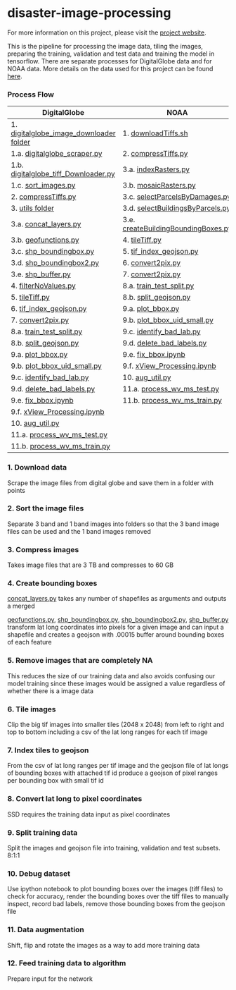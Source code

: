 # disaster-image-processing

For more information on this project, please visit the [project website](https://dds-lab.github.io/disaster-damage-detection/).

This is the pipeline for processing the image data, tiling the images, preparing the training, validation and test data and training the model in tensorflow.  There are separate processes for DigitalGlobe data and for NOAA data.  More details on the data used for this project can be found [here](https://github.com/DDS-Lab/disaster-image-processing/blob/master/data.md). 

### Process Flow

| DigitalGlobe | NOAA |
| --------------------- | --------------------|
|1. [digitalglobe_image_downloader folder](https://github.com/DDS-Lab/disaster-image-processing/tree/master/scripts/digitalglobe_image_downloader)|1. [downloadTiffs.sh]()|
|1.a. [digitalglobe_scraper.py](https://github.com/DDS-Lab/disaster-image-processing/blob/master/scripts/digitalglobe_image_downloader/digitalglobe_scraper.py)|2. [compressTiffs.py](https://github.com/DDS-Lab/disaster-image-processing/blob/master/scripts/raster-processing/raster_utilities/compressTiffs.py)|
|1.b. [digitalglobe_tiff_Downloader.py](https://github.com/DDS-Lab/disaster-image-processing/blob/master/scripts/digitalglobe_image_downloader/digitalglobe_tiff_downloader.py)|3.a. [indexRasters.py](https://github.com/DDS-Lab/disaster-image-processing/blob/master/scripts/raster-processing/raster_indexing/indexRasters.py)|
|1.c. [sort_images.py](https://github.com/DDS-Lab/harvey-data-processing/blob/script_cleaning/band_sorting/sort_images.py)|3.b. [mosaicRasters.py](https://github.com/DDS-Lab/disaster-image-processing/blob/master/scripts/raster-processing/raster_mosaicking/mosaicRasters.py)|
|2. [compressTiffs.py](https://github.com/DDS-Lab/disaster-image-processing/blob/master/scripts/raster-processing/raster_utilities/compressTiffs.py)|3.c. [selectParcelsByDamages.py](https://github.com/DDS-Lab/disaster-image-processing/blob/master/training-data-processing/training-data-processing/selectParcelsByDamages.py)|
|3. [utils folder](https://github.com/DDS-Lab/disaster-image-processing/tree/master/scripts/utils)|3.d. [selectBuildingsByParcels.py](https://github.com/DDS-Lab/disaster-image-processing/blob/master/training-data-processing/training-data-processing/selectBuildingsByParcels.py)|
|3.a. [concat_layers.py](https://github.com/DDS-Lab/disaster-image-processing/blob/master/scripts/utils/concat_layers.py)|3.e. [createBuildingBoundingBoxes.py](https://github.com/DDS-Lab/disaster-image-processing/blob/master/training-data-processing/training-data-processing/createBuildingBoundingBoxes.py)|
|3.b. [geofunctions.py](https://github.com/DDS-Lab/disaster-image-processing/blob/master/scripts/utils/geofunctions.py)|4. [tileTiff.py](https://github.com/DDS-Lab/disaster-image-processing/blob/master/scripts/raster-processing/raster_tiling/tileTiff.py)|
|3.c. [shp_boundingbox.py](https://github.com/DDS-Lab/disaster-image-processing/blob/master/scripts/utils/shp_boundingbox.py)|5. [tif_index_geojson.py](https://github.com/DDS-Lab/disaster-image-processing/blob/master/scripts/tif_index_geojson.py)|
|3.d. [shp_boundingbox2.py](https://github.com/DDS-Lab/disaster-image-processing/blob/master/scripts/utils/shp_boundingbox2.py)|6. [convert2pix.py](https://github.com/DDS-Lab/disaster-image-processing/blob/master/scripts/utils/convert2pix.py)|
|3.e. [shp_buffer.py](https://github.com/DDS-Lab/disaster-image-processing/blob/master/scripts/utils/shp_buffer.py)|7. [convert2pix.py](https://github.com/DDS-Lab/disaster-image-processing/blob/master/utils/convert2pix.py)|
|4. [filterNoValues.py](https://github.com/DDS-Lab/disaster-image-processing/blob/master/scripts/raster-processing/raster_sorting/filterNoValues.py)|8.a. [train_test_split.py](https://github.com/DDS-Lab/harvey_data_process/blob/master/train_test_split.py)|
|5. [tileTiff.py](https://github.com/DDS-Lab/disaster-image-processing/blob/master/scripts/raster-processing/raster_tiling/tileTiff.py)|8.b. [split_geojson.py](https://github.com/DDS-Lab/harvey_data_process/blob/master/split_geojson.py)|
|6. [tif_index_geojson.py](https://github.com/DDS-Lab/disaster-image-processing/blob/master/scripts/tif_index_geojson.py)|9.a. [plot_bbox.py](https://github.com/DDS-Lab/harvey_data_process/blob/master/plot_bbox.py)|
|7. [convert2pix.py](https://github.com/DDS-Lab/disaster-image-processing/blob/master/scripts/utils/convert2pix.py)|9.b. [plot_bbox_uid_small.py](https://github.com/DDS-Lab/harvey_data_process/blob/master/plot_bbox_uid_small.py)|
|8.a. [train_test_split.py](https://github.com/DDS-Lab/harvey_data_process/blob/master/train_test_split.py)|9.c. [identify_bad_lab.py](https://github.com/DDS-Lab/harvey_data_process/blob/master/identify_bad_labels.py)|
|8.b. [split_geojson.py](https://github.com/DDS-Lab/harvey_data_process/blob/master/split_geojson.py)|9.d. [delete_bad_labels.py](https://github.com/DDS-Lab/harvey_data_process/blob/master/delete_bad_labels.py)|
|9.a. [plot_bbox.py](https://github.com/DDS-Lab/harvey_data_process/blob/master/plot_bbox.py)|9.e. [fix_bbox.ipynb](https://github.com/DDS-Lab/harvey_data_process/blob/master/fix_bbox.ipynb)|
|9.b. [plot_bbox_uid_small.py](https://github.com/DDS-Lab/harvey_data_process/blob/master/plot_bbox_uid_small.py)|9.f. [xView_Processing.ipynb](https://github.com/DDS-Lab/harvey_data_process/blob/master/xView_Processing.ipynb)|
|9.c. [identify_bad_lab.py](https://github.com/DDS-Lab/harvey_data_process/blob/master/identify_bad_labels.py)|10. [aug_util.py](https://github.com/DDS-Lab/harvey_data_process/blob/master/aug_util.py)|
|9.d. [delete_bad_labels.py](https://github.com/DDS-Lab/harvey_data_process/blob/master/delete_bad_labels.py)|11.a. [process_wv_ms_test.py](https://github.com/DDS-Lab/harvey_data_process/blob/master/process_wv_ms_test.py)|
|9.e. [fix_bbox.ipynb](https://github.com/DDS-Lab/harvey_data_process/blob/master/fix_bbox.ipynb)|11.b. [process_wv_ms_train.py](https://github.com/DDS-Lab/harvey_data_process/blob/master/process_wv_ms_train.py)|
|9.f. [xView_Processing.ipynb](https://github.com/DDS-Lab/harvey_data_process/blob/master/xView_Processing.ipynb)||
|10. [aug_util.py](https://github.com/DDS-Lab/harvey_data_process/blob/master/aug_util.py)||
|11.a. [process_wv_ms_test.py](https://github.com/DDS-Lab/harvey_data_process/blob/master/process_wv_ms_test.py)||
|11.b. [process_wv_ms_train.py](https://github.com/DDS-Lab/harvey_data_process/blob/master/process_wv_ms_train.py)||

### 1. Download data

Scrape the image files from digital globe and save them in a folder with points

### 2. Sort the image files

Separate 3 band and 1 band images into folders so that the 3 band image files can be used and the 1 band images removed

### 3. Compress images

Takes image files that are 3 TB and compresses to 60 GB

### 4. Create bounding boxes

[concat_layers.py](https://github.com/DDS-Lab/disaster-image-processing/blob/master/utils/concat_layers.py) takes any number of shapefiles as arguments and outputs a merged

[geofunctions.py](https://github.com/DDS-Lab/disaster-image-processing/blob/master/utils/geofunctions.py), [shp_boundingbox.py](https://github.com/DDS-Lab/disaster-image-processing/blob/master/utils/shp_boundingbox.py), [shp_boundingbox2.py](https://github.com/DDS-Lab/disaster-image-processing/blob/master/utils/shp_boundingbox2.py), [shp_buffer.py](https://github.com/DDS-Lab/disaster-image-processing/blob/master/utils/shp_buffer.py) transform lat long coordinates into pixels for a given image and can input a shapefile and creates a geojson with .00015 buffer around bounding boxes of each feature

### 5. Remove images that are completely NA

This reduces the size of our training data and also avoids confusing our model training since these images would be assigned a value regardless of whether there is a image data

### 6. Tile images

Clip the big tif images into smaller tiles (2048 x 2048) from left to right and top to bottom including a csv of the lat long ranges for each tif image

### 7. Index tiles to geojson

From the csv of lat long ranges per tif image and the geojson file of lat longs of bounding boxes with attached tif id produce a geojson of pixel ranges per bounding box with small tif id

### 8. Convert lat long to pixel coordinates

SSD requires the training data input as pixel coordinates

### 9. Split training data

Split the images and geojson file into training, validation and test subsets.  8:1:1

### 10. Debug dataset

Use ipython notebook to plot bounding boxes over the images (tiff files) to check for accuracy, render the bounding boxes over the tiff files to manually inspect, record bad labels, remove those bounding boxes from the geojson file

### 11. Data augmentation

Shift, flip and rotate the images as a way to add more training data

### 12. Feed training data to algorithm
Prepare input for the network

